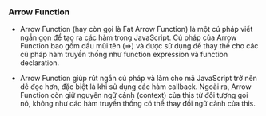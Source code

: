 ### Arrow Function
- Arrow Function (hay còn gọi là Fat Arrow Function) là một cú pháp viết ngắn gọn để tạo ra các hàm trong JavaScript. Cú pháp của Arrow Function bao gồm dấu mũi tên (=>) và được sử dụng để thay thế cho các cú pháp hàm truyền thống như function expression và function declaration.

- Arrow Function giúp rút ngắn cú pháp và làm cho mã JavaScript trở nên dễ đọc hơn, đặc biệt là khi sử dụng các hàm callback. Ngoài ra, Arrow Function còn giữ nguyên ngữ cảnh (context) của this từ đối tượng gọi nó, không như các hàm truyền thống có thể thay đổi ngữ cảnh của this.